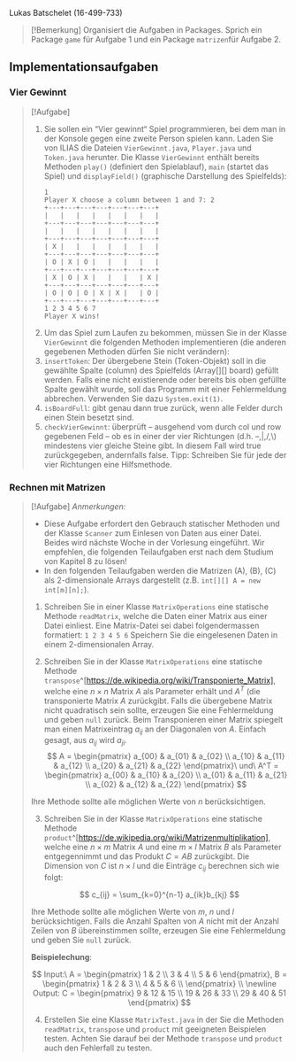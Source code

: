Lukas Batschelet (16-499-733)

> [!Bemerkung]
> Organisiert die Aufgaben in Packages. Sprich ein Package `game` für Aufgabe 1 und ein Package `matrizen`für Aufgabe 2.

## Implementationsaufgaben

### Vier Gewinnt

> [!Aufgabe]
> 1. Sie sollen ein “Vier gewinnt“ Spiel programmieren, bei dem man in der Konsole gegen eine zweite Person spielen kann. Laden Sie von ILIAS die Dateien `VierGewinnt.java`, `Player.java` und `Token.java` herunter. Die Klasse `VierGewinnt` enthält bereits Methoden `play()` (definiert den Spielablauf), `main` (startet das Spiel) und `displayField()` (graphische Darstellung des Spielfelds):
>    ```
>    1
>    Player X choose a column between 1 and 7: 2
>    +---+---+---+---+---+---+---+
>    |   |   |   |   |   |   |   |
>    +---+---+---+---+---+---+---+
>    |   |   |   |   |   |   |   |
>    +---+---+---+---+---+---+---+
>    | X |   |   |   |   |   |   |
>    +---+---+---+---+---+---+---+
>    | O | X | O |   |   |   |   |
>    +---+---+---+---+---+---+---+
>    | X | O | X |   |   |   | X |
>    +---+---+---+---+---+---+---+
>    | O | O | O | X | X |   | O |
>    +---+---+---+---+---+---+---+
>    1 2 3 4 5 6 7
>    Player X wins!
>    ```
> 2. Um das Spiel zum Laufen zu bekommen, müssen Sie in der Klasse `VierGewinnt` die folgenden Methoden implementieren (die anderen gegebenen Methoden dürfen Sie nicht verändern):
> 	1. `insertToken`: Der übergebene Stein (Token-Objekt) soll in die gewählte Spalte (column) des Spielfelds (Array[][] board) gefüllt werden. Falls eine nicht existierende oder bereits bis oben gefüllte Spalte gewählt wurde, soll das Programm mit einer Fehlermeldung abbrechen. Verwenden Sie dazu `System.exit(1)`.
> 	2. `isBoardFull`: gibt genau dann true zurück, wenn alle Felder durch einen Stein besetzt sind.
> 	3. `checkVierGewinnt`: überprüft – ausgehend vom durch col und row gegebenen Feld – ob es in einer der vier Richtungen (d.h. –,|,/,\\) mindestens vier gleiche Steine gibt. In diesem Fall wird true zurückgegeben, andernfalls false. Tipp: Schreiben Sie für jede der vier Richtungen eine Hilfsmethode.


### Rechnen mit Matrizen

> [!Aufgabe]
>    *Anmerkungen:*
>    - Diese Aufgabe erfordert den Gebrauch statischer Methoden und der Klasse `Scanner` zum Einlesen von Daten aus einer Datei. Beides wird nächste Woche in der Vorlesung eingeführt. Wir empfehlen, die folgenden Teilaufgaben erst nach dem Studium von Kapitel 8 zu lösen!
>    - In den folgenden Teilaufgaben werden die Matrizen \(A\), \(B\), \(C\) als 2-dimensionale Arrays dargestellt (z.B. `int[][] A = new int[m][n];`).
>
> 1. Schreiben Sie in einer Klasse `MatrixOperations` eine statische Methode `readMatrix`, welche die Daten einer Matrix aus einer Datei einliest. Eine Matrix-Datei sei dabei folgendermassen formatiert:
>        ```
>        1 2 3
>        4 5 6
>        ```
>        Speichern Sie die eingelesenen Daten in einem 2-dimensionalen Array.
>
> 2. Schreiben Sie in der Klasse `MatrixOperations` eine statische Methode `transpose`^[https://de.wikipedia.org/wiki/Transponierte_Matrix], welche eine $n \times n$ Matrix $A$ als Parameter erhält und $A^T$ (die transponierte Matrix $A$ zurückgibt. Falls die übergebene Matrix nicht quadratisch sein sollte, erzeugen Sie eine Fehlermeldung und geben `null` zurück. Beim Transponieren einer Matrix spiegelt man einen Matrixeintrag $a_{ij}$ an der Diagonalen von $A$. Einfach gesagt, aus $a_{ij}$ wird $a_{ji}$.
>    $$
>        A =
>        \begin{pmatrix}
>        a_{00} & a_{01} & a_{02} \\
>        a_{10} & a_{11} & a_{12} \\
>        a_{20} & a_{21} & a_{22}
>        \end{pmatrix}\ und\ A^T =
>        \begin{pmatrix}
>        a_{00} & a_{10} & a_{20} \\
>        a_{01} & a_{11} & a_{21} \\
>        a_{02} & a_{12} & a_{22}
>        \end{pmatrix}
>  $$
>  
>  Ihre Methode sollte alle möglichen Werte von $n$ berücksichtigen.
>
> 3. Schreiben Sie in der Klasse `MatrixOperations` eine statische Methode `product`^[https://de.wikipedia.org/wiki/Matrizenmultiplikation], welche eine $n \times m$ Matrix $A$ und eine $m \times l$ Matrix $B$ als Parameter entgegennimmt und das Produkt $C = AB$ zurückgibt. Die Dimension von $C$ ist $n \times l$ und die Einträge $c_{ij}$ berechnen sich wie folgt:
>  
>  $$
> c_{ij} = \sum_{k=0}^{n-1} a_{ik}b_{kj}
> $$
> 
> Ihre Methode sollte alle möglichen Werte von $m$, $n$ und $l$ berücksichtigen. Falls die Anzahl Spalten von $A$ nicht mit der Anzahl Zeilen von $B$ übereinstimmen sollte, erzeugen Sie eine Fehlermeldung und geben Sie `null` zurück.
> 
> **Beispielechung**:
> 
> $$
> Input:\ A =
>        \begin{pmatrix}
>        1 & 2 \\
>        3 & 4 \\
>        5 & 6
>        \end{pmatrix}, B =
>        \begin{pmatrix}
>        1 & 2 & 3 \\
>        4 & 5 & 6 \\
>        \end{pmatrix} \\
>        \newline
>        Output: C =
>        \begin{pmatrix}
>        9 & 12 & 15 \\
>        19 & 26 & 33 \\
>        29 & 40 & 51
>        \end{pmatrix}
> $$
>
>    4. Erstellen Sie eine Klasse `MatrixTest.java` in der Sie die Methoden `readMatrix`, `transpose` und `product` mit geeigneten Beispielen testen. Achten Sie darauf bei der Methode `transpose` und `product` auch den Fehlerfall zu testen.
